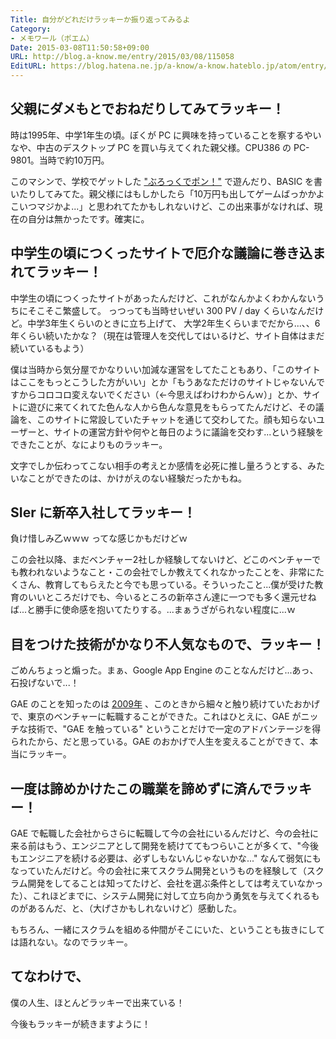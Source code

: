 ```yaml
---
Title: 自分がどれだけラッキーか振り返ってみるよ
Category:
- メモワール（ポエム）
Date: 2015-03-08T11:50:58+09:00
URL: http://blog.a-know.me/entry/2015/03/08/115058
EditURL: https://blog.hatena.ne.jp/a-know/a-know.hateblo.jp/atom/entry/8454420450087433353
---
```


## 父親にダメもとでおねだりしてみてラッキー！
時は1995年、中学1年生の頃。ぼくが PC に興味を持っていることを察するやいなや、中古のデスクトップ PC を買い与えてくれた親父様。CPU386 の PC-9801。当時で約10万円。

このマシンで、学校でゲットした ["ぶろっくでポン！"](http://homepage1.nifty.com/y-osumi/old_game/game/brpn/) で遊んだり、BASIC を書いたりしてみてた。親父様にはもしかしたら「10万円も出してゲームばっかかよこいつマジかよ...」と思われてたかもしれないけど、この出来事がなければ、現在の自分は無かったです。確実に。



<!-- more -->



## 中学生の頃につくったサイトで厄介な議論に巻き込まれてラッキー！
中学生の頃につくったサイトがあったんだけど、これがなんかよくわかんないうちにそこそこ繁盛して。
っつっても当時せいぜい 300 PV / day くらいなんだけど。中学3年生くらいのときに立ち上げて、 大学2年生くらいまでだから...、、6年くらい続いたかな？（現在は管理人を交代してはいるけど、サイト自体はまだ続いているもよう）


僕は当時から気分屋でかなりいい加減な運営をしてたこともあり、「このサイトはここをもっとこうした方がいい」とか「もうあなただけのサイトじゃないんですからコロコロ変えないでください（←今思えばわけわからんｗ）」とか、サイトに遊びに来てくれてた色んな人から色んな意見をもらってたんだけど、その議論を、このサイトに常設していたチャットを通じて交わしてた。顔も知らないユーザーと、サイトの運営方針や何やと毎日のように議論を交わす...という経験をできたことが、なによりものラッキー。


文字でしか伝わってこない相手の考えとか感情を必死に推し量ろうとする、みたいなことができたのは、かけがえのない経験だったかもね。


## SIer に新卒入社してラッキー！
負け惜しみ乙ｗｗｗ ってな感じかもだけどｗ


この会社以降、まだベンチャー2社しか経験してないけど、どこのベンチャーでも教われないようなこと・この会社でしか教えてくれなかったことを、非常にたくさん、教育してもらえたと今でも思っている。そういったこと...僕が受けた教育のいいところだけでも、今いるところの新卒さん達に一つでも多く還元せねば...と勝手に使命感を抱いてたりする。...まぁうざがられない程度に...ｗ


## 目をつけた技術がかなり不人気なもので、ラッキー！
ごめんちょっと煽った。まぁ、Google App Engine のことなんだけど...あっ、石投げないで...！


GAE のことを知ったのは [2009年](https://blog.a-know.me/entry/20090416/1239893516) 、このときから細々と触り続けていたおかげで、東京のベンチャーに転職することができた。これはひとえに、GAE がニッチな技術で、"GAE を触っている" ということだけで一定のアドバンテージを得られたから、だと思っている。GAE のおかげで人生を変えることができて、本当にラッキー。


## 一度は諦めかけたこの職業を諦めずに済んでラッキー！
GAE で転職した会社からさらに転職して今の会社にいるんだけど、今の会社に来る前はもう、エンジニアとして開発を続けててもつらいことが多くて、"今後もエンジニアを続ける必要は、必ずしもないんじゃないかな..." なんて弱気にもなっていたんだけど。今の会社に来てスクラム開発というものを経験して（スクラム開発をしてることは知ってたけど、会社を選ぶ条件としては考えていなかった）、これほどまでに、システム開発に対して立ち向かう勇気を与えてくれるものがあるんだ、と、（大げさかもしれないけど）感動した。


もちろん、一緒にスクラムを組める仲間がそこにいた、ということも抜きにしては語れない。なのでラッキー。


## てなわけで、
僕の人生、ほとんどラッキーで出来ている！


今後もラッキーが続きますように！
